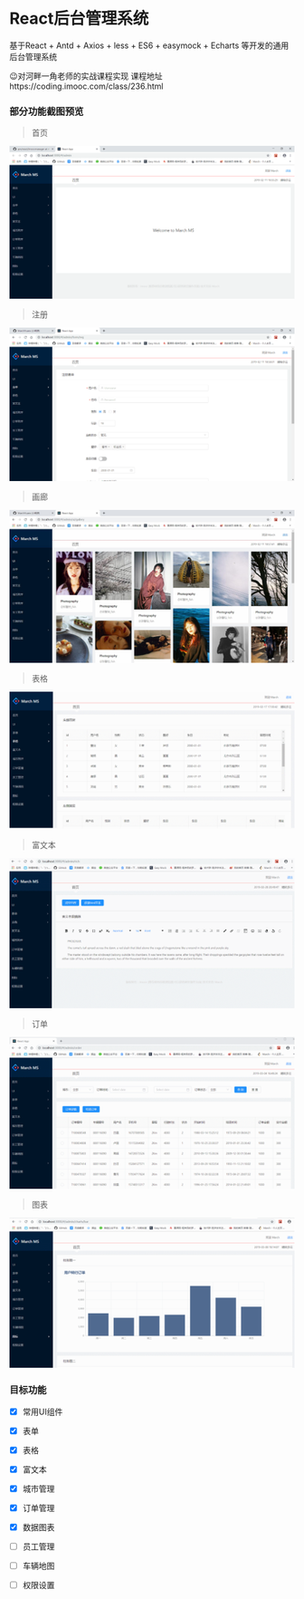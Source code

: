 # React后台管理系统
基于React + Antd + Axios + less + ES6 + easymock + Echarts 等开发的通用后台管理系统

:wink:对河畔一角老师的实战课程实现 课程地址https://coding.imooc.com/class/236.html

### 部分功能截图预览
> 首页

![Image text](https://github.com/MarchYuanx/qm/blob/master/react/imoocmanager/image/home.png)
> 注册

![Image text](https://github.com/MarchYuanx/qm/blob/master/react/imoocmanager/image/reg.png)
> 画廊

![Image text](https://github.com/MarchYuanx/qm/blob/master/react/imoocmanager/image/gallery.jpg)
> 表格

![Image text](https://github.com/MarchYuanx/qm/blob/master/react/imoocmanager/image/highTable.gif)
> 富文本

![Image text](https://github.com/MarchYuanx/qm/blob/master/react/imoocmanager/image/richText.gif)
> 订单

![Image text](https://github.com/MarchYuanx/qm/blob/master/react/imoocmanager/image/order.gif)
> 图表

![Image text](https://github.com/MarchYuanx/qm/blob/master/react/imoocmanager/image/echarts.gif)
### 目标功能 

- [x] 常用UI组件  
- [x] 表单
- [x] 表格  
- [x] 富文本
- [x] 城市管理 
- [x] 订单管理
- [x] 数据图表
- [ ] 员工管理 
- [ ] 车辆地图 
- [ ] 权限设置 

